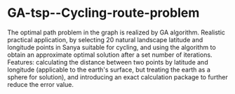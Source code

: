 # GA-tsp--Cycling-route-problem
The optimal path problem in the graph is realized by GA algorithm. Realistic practical application, by selecting 20 natural landscape latitude and longitude points in Sanya suitable for cycling, and using the algorithm to obtain an approximate optimal solution after a set number of iterations. Features: calculating the distance between two points by latitude and longitude (applicable to the earth's surface, but treating the earth as a sphere for solution), and introducing an exact calculation package to further reduce the error value.
